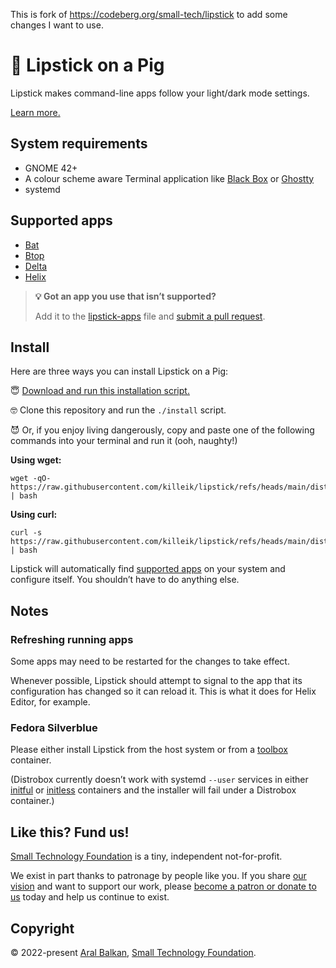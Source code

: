 This is fork of https://codeberg.org/small-tech/lipstick to add some changes I want to use.
# 🐷 Lipstick on a Pig

Lipstick makes command-line apps follow your light/dark mode settings.

[Learn more.](https://ar.al/2022/08/17/lipstick-on-a-pig/)

## System requirements

- GNOME 42+
- A colour scheme aware Terminal application like [Black Box](https://gitlab.gnome.org/raggesilver/blackbox#black-box) or [Ghostty](https://ghostty.org/)
- systemd

## Supported apps

- [Bat](https://github.com/sharkdp/bat#readme)
- [Btop](https://github.com/aristocratos/btop)
- [Delta](https://github.com/dandavison/delta#readme)
- [Helix](https://helix-editor.com)

> __💡 Got an app you use that isn’t supported?__
>
> Add it to the [lipstick-apps](src/lipstick-apps) file and [submit a pull request](https://github.com/killeik/lipstick/pulls).

## Install

Here are three ways you can install Lipstick on a Pig:

😇 [Download and run this installation script.](https://raw.githubusercontent.com/killeik/lipstick/refs/heads/main/dist/install) 

🤓 Clone this repository and run the `./install` script.

😈 Or, if you enjoy living dangerously, copy and paste one of the following commands into your terminal and run it (ooh, naughty!)

__Using wget:__

```shell
wget -qO- https://raw.githubusercontent.com/killeik/lipstick/refs/heads/main/dist/install | bash
```

__Using curl:__

```shell
curl -s https://raw.githubusercontent.com/killeik/lipstick/refs/heads/main/dist/install | bash
```

Lipstick will automatically find [supported apps](#supported-apps) on your system and configure itself. You shouldn’t have to do anything else.

## Notes

### Refreshing running apps

Some apps may need to be restarted for the changes to take effect.

Whenever possible, Lipstick should attempt to signal to the app that its configuration has changed so it can reload it. This is what it does for Helix Editor, for example.

### Fedora Silverblue

Please either install Lipstick from the host system or from a [toolbox](https://docs.fedoraproject.org/en-US/fedora-silverblue/toolbox/) container.

(Distrobox currently doesn’t work with systemd `--user` services in either [initful](https://github.com/89luca89/distrobox/issues/380) or [initless](https://github.com/89luca89/distrobox/issues/379#issuecomment-1217864773) containers and the installer will fail under a Distrobox container.)

## Like this? Fund us!

[Small Technology Foundation](https://small-tech.org) is a tiny, independent not-for-profit.

We exist in part thanks to patronage by people like you. If you share [our vision](https://small-tech.org/about/#small-technology) and want to support our work, please [become a patron or donate to us](https://small-tech.org/fund-us) today and help us continue to exist.

## Copyright

&copy; 2022-present [Aral Balkan](https://ar.al), [Small Technology Foundation](https://small-tech.org).
